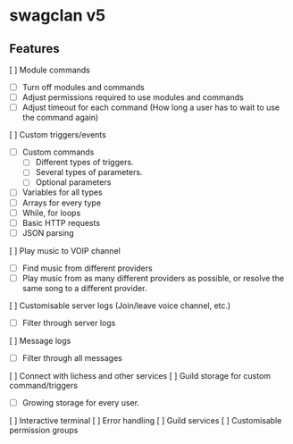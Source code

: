 # swagclan v5

## Features
[ ] Module commands
* [ ] Turn off modules and commands
* [ ] Adjust permissions required to use modules and commands
* [ ] Adjust timeout for each command (How long a user has to wait to use the command again)

[ ] Custom triggers/events
* [ ] Custom commands
  * [ ] Different types of triggers.
  * [ ] Several types of parameters.
  * [ ] Optional parameters
* [ ] Variables for all types
* [ ] Arrays for every type
* [ ] While, for loops
* [ ] Basic HTTP requests
* [ ] JSON parsing

[ ] Play music to VOIP channel
* [ ] Find music from different providers
* [ ] Play music from as many different providers as possible, or resolve the same song to a different provider.

[ ] Customisable server logs (Join/leave voice channel, etc.)
* [ ] Filter through server logs

[ ] Message logs
* [ ] Filter through all messages

[ ] Connect with lichess and other services
[ ] Guild storage for custom command/triggers
* [ ] Growing storage for every user.

[ ] Interactive terminal
[ ] Error handling
[ ] Guild services
[ ] Customisable permission groups